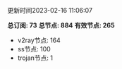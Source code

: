 更新时间2023-02-16 11:06:07

**总订阅: 73**
**总节点: 884**
**有效节点: 265**
- v2ray节点: 164
- ss节点: 100
- trojan节点: 1
